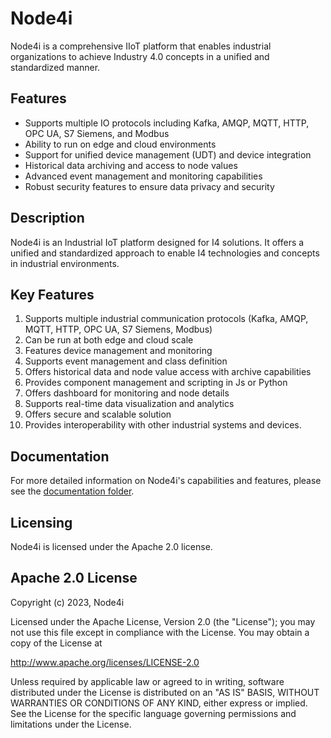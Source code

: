 # Node4i

Node4i is a comprehensive IIoT platform that enables industrial organizations to achieve Industry 4.0 concepts in a unified and standardized manner.

## Features
- Supports multiple IO protocols including Kafka, AMQP, MQTT, HTTP, OPC UA, S7 Siemens, and Modbus
- Ability to run on edge and cloud environments
- Support for unified device management (UDT) and device integration
- Historical data archiving and access to node values
- Advanced event management and monitoring capabilities
- Robust security features to ensure data privacy and security

## Description

Node4i is an Industrial IoT platform designed for I4 solutions. It offers a unified and standardized approach to enable I4 technologies and concepts in industrial environments.

## Key Features
1. Supports multiple industrial communication protocols (Kafka, AMQP, MQTT, HTTP, OPC UA, S7 Siemens, Modbus)
2. Can be run at both edge and cloud scale
3. Features device management and monitoring
4. Supports event management and class definition
5. Offers historical data and node value access with archive capabilities
6. Provides component management and scripting in Js or Python
7. Offers dashboard for monitoring and node details
8. Supports real-time data visualization and analytics
9. Offers secure and scalable solution
10. Provides interoperability with other industrial systems and devices.

## Documentation
For more detailed information on Node4i's capabilities and features, please see the [documentation folder](./docs).


## Licensing
Node4i is licensed under the Apache 2.0 license.

## Apache 2.0 License

Copyright (c) 2023, Node4i

Licensed under the Apache License, Version 2.0 (the "License"); you may not use this file except in compliance with the License. You may obtain a copy of the License at

http://www.apache.org/licenses/LICENSE-2.0

Unless required by applicable law or agreed to in writing, software distributed under the License is distributed on an "AS IS" BASIS, WITHOUT WARRANTIES OR CONDITIONS OF ANY KIND, either express or implied. See the License for the specific language governing permissions and limitations under the License.